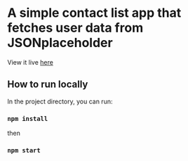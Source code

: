 # A simple contact list app that fetches user data from JSONplaceholder

View it live [here](https://react-contact-list-app.herokuapp.com)

## How to run locally

In the project directory, you can run:

### `npm install`

then

### `npm start`
